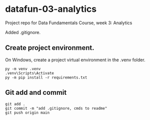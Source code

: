 # datafun-03-analytics
Project repo for Data Fundamentals Course, week 3: Analytics

Added .gitignore. 

## Create project environment. 

On Windows, create a project virtual environment in the .venv folder.

```shell
py -m venv .venv
.venv\Scripts\Activate
py -m pip install -r requirements.txt
```
## Git add and commit

```shell
git add .
git commit -m "add .gitignore, cmds to readme"
git push origin main
```


